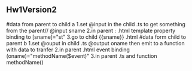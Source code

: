 ## Hw1Version2
#data from parent to child a
    1.set @input in the child .ts to get something from the parent// @input sname
    2.in parent : .html template property binding to [sname]="st"
    3.go to child {{sname}} .html
#data form child to parent b
    1.set @ouput in child .ts @output oname then emit to a function with data to tranfer
    2.in parent  .html event binding (oname)="methodName($event)"
    3.in parent .ts and function methodName()